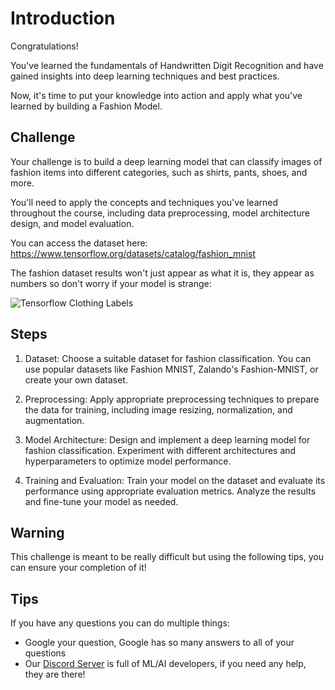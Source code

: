 # Introduction

Congratulations! 

You've learned the fundamentals of Handwritten Digit Recognition and have gained insights into deep learning techniques and best practices. 

Now, it's time to put your knowledge into action and apply what you've learned by building a Fashion Model.

## Challenge

Your challenge is to build a deep learning model that can classify images of fashion items into different categories, such as shirts, pants, shoes, and more. 

You'll need to apply the concepts and techniques you've learned throughout the course, including data preprocessing, model architecture design, and model evaluation.

You can access the dataset here: https://www.tensorflow.org/datasets/catalog/fashion_mnist

The fashion dataset results won't just appear as what it is, they appear as numbers so don't worry if your model is strange:

![Tensorflow Clothing Labels](https://res.cloudinary.com/dtgjeknbw/image/upload/v1681513127/Morph%20AI/Tensorflow_Clothing_Labels_mxyjl5.png)

## Steps

1. Dataset: Choose a suitable dataset for fashion classification. You can use popular datasets like Fashion MNIST, Zalando's Fashion-MNIST, or create your own dataset.

2. Preprocessing: Apply appropriate preprocessing techniques to prepare the data for training, including image resizing, normalization, and augmentation.

3. Model Architecture: Design and implement a deep learning model for fashion classification. Experiment with different architectures and hyperparameters to optimize model performance.

4. Training and Evaluation: Train your model on the dataset and evaluate its performance using appropriate evaluation metrics. Analyze the results and fine-tune your model as needed.

## Warning

This challenge is meant to be really difficult but using the following tips, you can ensure your completion of it!

## Tips

If you have any questions you can do multiple things:

- Google your question, Google has so many answers to all of your questions
- Our [Discord Server](https://discord.gg/fMM8SdJ49a) is full of ML/AI developers, if you need any help, they are there!